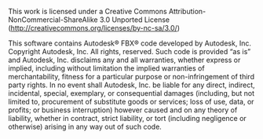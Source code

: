 This work is licensed under a Creative Commons Attribution-NonCommercial-ShareAlike 3.0 Unported License (http://creativecommons.org/licenses/by-nc-sa/3.0/)

This software contains Autodesk® FBX® code developed by Autodesk, Inc. Copyright Autodesk, Inc.  All rights, reserved. Such code is provided “as is” and Autodesk, Inc. disclaims any and all warranties, whether express or implied, including without limitation the implied warranties of merchantability, fitness for a particular purpose or non-infringement of third party rights.  In no event shall Autodesk, Inc. be liable for any direct, indirect, incidental, special, exemplary, or consequential damages (including, but not limited to, procurement of substitute goods or services; loss of use, data, or profits; or business interruption) however caused and on any theory of liability, whether in contract, strict liability, or tort (including negligence or otherwise) arising in any way out of such code.